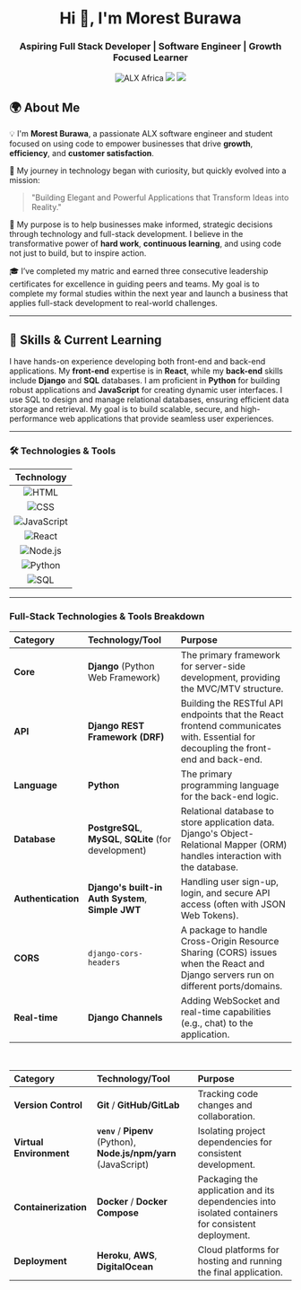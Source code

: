 <h1 align="center">Hi 👋, I'm Morest Burawa</h1>
<h3 align="center">Aspiring Full Stack Developer | Software Engineer | Growth Focused Learner</h3>

<p align="center">
<img src="https://img.shields.io/badge/ALX%20Africa-Learner-blue" alt="ALX Africa" />
<img src="https://img.shields.io/badge/Empowering-Business%20with%20Technology-1f8b4c" />
<img src="https://img.shields.io/badge/Driven%20by-Hardwork%20and%20Vision-orange" />
</p>

## 🌍 About Me

💡 I'm **Morest Burawa**, a passionate ALX software engineer and student focused on using code to empower businesses that drive **growth**, **efficiency**, and **customer satisfaction**.

🚀 My journey in technology began with curiosity, but quickly evolved into a mission:
> "Building Elegant and Powerful Applications that Transform Ideas into Reality."

🎯 My purpose is to help businesses make informed, strategic decisions through technology and full-stack development. I believe in the transformative power of **hard work**, **continuous learning**, and using code not just to build, but to inspire action.

🎓 I’ve completed my matric and earned three consecutive leadership certificates for excellence in guiding peers and teams. My goal is to complete my formal studies within the next year and launch a business that applies full-stack development to real-world challenges.

---

## 🧠 Skills & Current Learning

I have hands-on experience developing both front-end and back-end applications. My **front-end** expertise is in **React**, while my **back-end** skills include **Django** and **SQL** databases. I am proficient in **Python** for building robust applications and **JavaScript** for creating dynamic user interfaces. I use SQL to design and manage relational databases, ensuring efficient data storage and retrieval. My goal is to build scalable, secure, and high-performance web applications that provide seamless user experiences.

---

### 🛠️ Technologies & Tools

| Technology |
| :---: |
| ![HTML](https://img.shields.io/badge/-HTML-E34F26?style=flat-square&logo=html5&logoColor=white) |
| ![CSS](https://img.shields.io/badge/-CSS-1572B6?style=flat-square&logo=css3&logoColor=white) |
| ![JavaScript](https://img.shields.io/badge/-JavaScript-F7DF1E?style=flat-square&logo=javascript&logoColor=black) |
| ![React](https://img.shields.io/badge/-React-61DAFB?style=flat-square&logo=react&logoColor=black) |
| ![Node.js](https://img.shields.io/badge/-Node.js-339933?style=flat-square&logo=node.js&logoColor=white) |
| ![Python](https://img.shields.io/badge/-Python-3776AB?style=flat-square&logo=python&logoColor=white) |
| ![SQL](https://img.shields.io/badge/-SQL-4479A1?style=flat-square&logo=postgresql&logoColor=white) |

---

### Full-Stack Technologies & Tools Breakdown

| Category | Technology/Tool | Purpose |
| :--- | :--- | :--- |
| **Core** | **Django** (Python Web Framework) | The primary framework for server-side development, providing the MVC/MTV structure. |
| **API** | **Django REST Framework (DRF)** | Building the RESTful API endpoints that the React frontend communicates with. Essential for decoupling the front-end and back-end. |
| **Language** | **Python** | The primary programming language for the back-end logic. |
| **Database** | **PostgreSQL**, **MySQL**, **SQLite** (for development) | Relational database to store application data. Django's Object-Relational Mapper (ORM) handles interaction with the database. |
| **Authentication** | **Django's built-in Auth System**, **Simple JWT** | Handling user sign-up, login, and secure API access (often with JSON Web Tokens). |
| **CORS** | `django-cors-headers` | A package to handle Cross-Origin Resource Sharing (CORS) issues when the React and Django servers run on different ports/domains. |
| **Real-time** | **Django Channels** | Adding WebSocket and real-time capabilities (e.g., chat) to the application. |

<br>

| Category | Technology/Tool | Purpose |
| :--- | :--- | :--- |
| **Version Control** | **Git** / **GitHub/GitLab** | Tracking code changes and collaboration. |
| **Virtual Environment** | **`venv`** / **Pipenv** (Python), **Node.js/npm/yarn** (JavaScript) | Isolating project dependencies for consistent development. |
| **Containerization** | **Docker** / **Docker Compose** | Packaging the application and its dependencies into isolated containers for consistent deployment. |
| **Deployment** | **Heroku**, **AWS**, **DigitalOcean** | Cloud platforms for hosting and running the final application. |